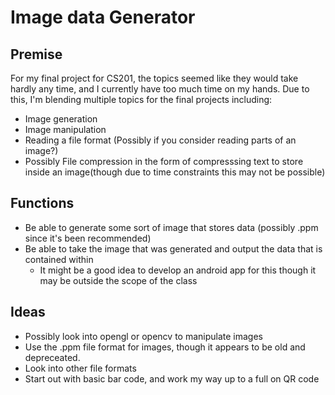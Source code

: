  # Image data Generator

## Premise
 For my final project for CS201, the topics seemed like they would take hardly any time, and I currently have too much time on my hands. Due to this, I'm blending multiple topics for the final projects including: 
 - Image generation
 - Image manipulation
 - Reading a file format (Possibly if you consider reading parts of an image?)
 - Possibly File compression in the form of compresssing text to store inside an image(though due to time constraints this may not be possible)

## Functions
 - Be able to generate some sort of image that stores data (possibly .ppm since it's been recommended)
 - Be able to take the image that was generated and output the data that is contained within
    - It might be a good idea to develop an android app for this though it may be outside the scope of the class
## Ideas
 - Possibly look into opengl or opencv to manipulate images
 - Use the .ppm file format for images, though it appears to be old and depreceated.
  - Look into other file formats
 - Start out with basic bar code, and work my way up to a full on QR code
